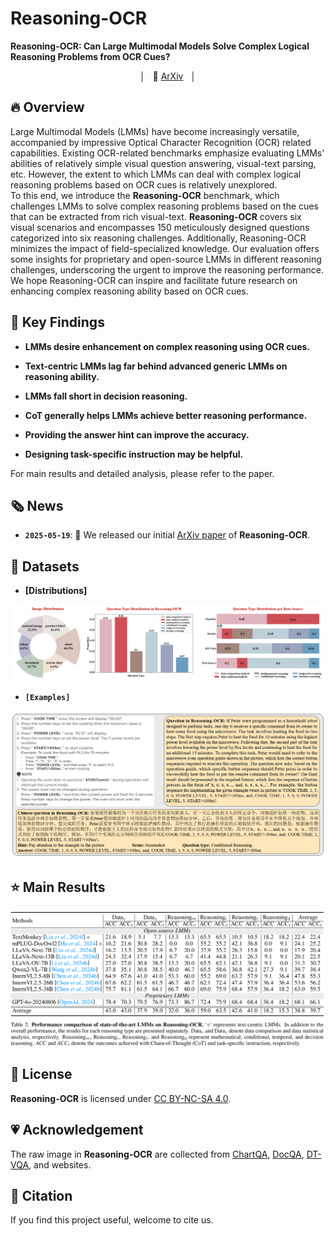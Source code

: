 # Reasoning-OCR

**Reasoning-OCR: Can Large Multimodal Models Solve Complex Logical Reasoning Problems from OCR Cues?**

<p align="center">
    │ &nbsp&nbsp📑 <a href="">ArXiv</a>&nbsp&nbsp │
</p>


## 🔥 Overview

Large Multimodal Models (LMMs) have become increasingly versatile, accompanied by impressive Optical Character Recognition (OCR) related capabilities. 
Existing OCR-related benchmarks emphasize evaluating LMMs' abilities of relatively simple visual question answering, visual-text parsing, etc. However, the extent to which LMMs can deal with complex logical reasoning problems based on OCR cues is relatively unexplored.  
To this end, we introduce the **Reasoning-OCR** benchmark, which challenges LMMs to solve complex reasoning problems based on the cues that can be extracted from rich visual-text. 
**Reasoning-OCR** covers six visual scenarios and encompasses 150 meticulously designed questions categorized into six reasoning challenges. Additionally, Reasoning-OCR minimizes the impact of field-specialized knowledge. 
Our evaluation offers some insights for proprietary and open-source LMMs in different reasoning challenges, underscoring the urgent to improve the reasoning performance.
We hope Reasoning-OCR can inspire and facilitate future research on enhancing complex reasoning ability based on OCR cues.



## 📌 Key Findings

- **LMMs desire enhancement on complex reasoning using OCR cues.**

- **Text-centric LMMs lag far behind advanced generic LMMs on reasoning ability.**

- **LMMs fall short in decision reasoning.**

- **CoT generally helps LMMs achieve better reasoning performance.**

- **Providing the answer hint can improve the accuracy.**

- **Designing task-specific instruction may be helpful.**

For main results and detailed analysis, please refer to the paper.



## 🗞️ News

- **`2025-05-19`**: 📑 We released our initial [ArXiv paper]() of **Reasoning-OCR**.



## 🔭 Datasets

- **[Distributions]**

<div align="center">
<img src="./assets/distributions.png" />
</div>



- **`[Examples]`**

<div align="center">
<img src="./assets/example.png" />
</div>



## ⭐️ Main Results 

<div align="center">
<img src="./assets/main_results.png" />
</div>



## 📜 License

 **Reasoning-OCR** is licensed under [CC BY-NC-SA 4.0](https://creativecommons.org/licenses/by-nc-sa/4.0/).



## 💗 Acknowledgement

The raw image in  **Reasoning-OCR**  are collected from [ChartQA](https://github.com/vis-nlp/ChartQA), [DocQA](https://github.com/anisha2102/docvqa), [DT-VQA](https://github.com/ShuoZhang2003/DT-VQA), and websites.



## 📑 Citation

If you find this project useful, welcome to cite us.

```bib

```


